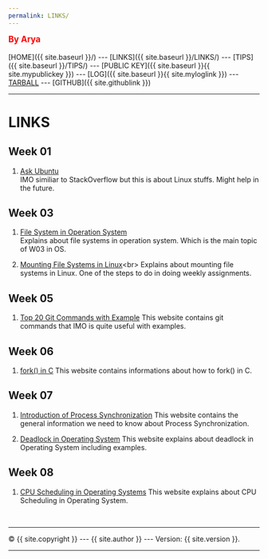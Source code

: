 ```yaml
---
permalink: LINKS/
---
```

<span style="color:red; font-weight:bold; font-size:larger;">By Arya</span>
<br><br>
[HOME]({{ site.baseurl }}/) ---
[LINKS]({{ site.baseurl }}/LINKS/) ---
[TIPS]({{ site.baseurl }}/TIPS/) ---
[PUBLIC KEY]({{ site.baseurl }}{{ site.mypublickey }}) ---
[LOG]({{ site.baseurl }}{{ site.myloglink }}) ---
[TARBALL](SandBox/AryaDaffaA.tar.xz) ---
[GITHUB]({{ site.githublink }})
<br>
<hr>

# LINKS

## Week 01

1. [Ask Ubuntu](https://askubuntu.com/)<br>
IMO similiar to StackOverflow but this is about Linux stuffs. Might help in the future.

## Week 03

1. [File System in Operation System](https://www.scaler.com/topics/file-systems-in-os/)<br>
Explains about file systems in operation system. Which is the main topic of W03 in OS.

2. [Mounting File Systems in Linux](https://www.bleepingcomputer.com/tutorials/introduction-to-mounting-filesystems-in-linux/#:~:text=Mounting%20a%20filesystem%20simply%20means,floppy%2C%20or%20USB%20storage%20device.)<br>
Explains about mounting file systems in Linux. One of the steps to do in doing weekly assignments.

## Week 05

1. [Top 20 Git Commands with Example](https://www.edureka.co/blog/git-commands-with-example/ "Open Link")
This website contains git commands that IMO is quite useful with examples.

## Week 06
1. [fork() in C](https://www.geeksforgeeks.org/fork-system-call/)
This website contains informations about how to fork() in C.

## Week 07
1. [Introduction of Process Synchronization](https://www.geeksforgeeks.org/introduction-of-process-synchronization/)
This website contains the general information we need to know about Process Synchronization.

2. [Deadlock in Operating System](https://www.guru99.com/deadlock-in-operating-system.html)
This website explains about deadlock in Operating System including examples.

## Week 08
1. [CPU Scheduling in Operating Systems](https://www.geeksforgeeks.org/cpu-scheduling-in-operating-systems/)
This website explains about CPU Scheduling in Operating System.


<br>
<hr>
&copy; {{ site.copyright }} --- {{ site.author }} --- Version: {{ site.version }}.
<hr>
<br>
